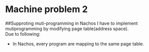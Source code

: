 # Machine problem 2

##Supproting muti-programming in Nachos
I have to implement mutiprogramming by modifying page table(address space).   
Due to following:
* In Nachos, every program are mapping to the same page table.



